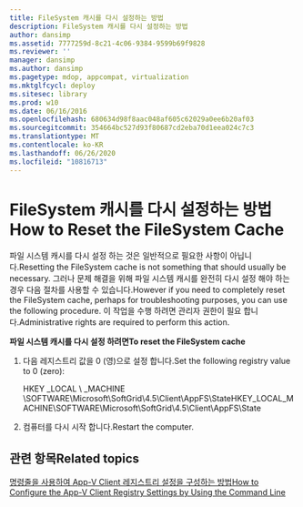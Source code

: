 ```yaml
---
title: FileSystem 캐시를 다시 설정하는 방법
description: FileSystem 캐시를 다시 설정하는 방법
author: dansimp
ms.assetid: 7777259d-8c21-4c06-9384-9599b69f9828
ms.reviewer: ''
manager: dansimp
ms.author: dansimp
ms.pagetype: mdop, appcompat, virtualization
ms.mktglfcycl: deploy
ms.sitesec: library
ms.prod: w10
ms.date: 06/16/2016
ms.openlocfilehash: 680634d98f8aac048af605c62029a0ee6b20af03
ms.sourcegitcommit: 354664bc527d93f80687cd2eba70d1eea024c7c3
ms.translationtype: MT
ms.contentlocale: ko-KR
ms.lasthandoff: 06/26/2020
ms.locfileid: "10816713"
---
```

# <span data-ttu-id="cc8a0-103">FileSystem 캐시를 다시 설정하는 방법</span><span class="sxs-lookup"><span data-stu-id="cc8a0-103">How to Reset the FileSystem Cache</span></span>


<span data-ttu-id="cc8a0-104">파일 시스템 캐시를 다시 설정 하는 것은 일반적으로 필요한 사항이 아닙니다.</span><span class="sxs-lookup"><span data-stu-id="cc8a0-104">Resetting the FileSystem cache is not something that should usually be necessary.</span></span> <span data-ttu-id="cc8a0-105">그러나 문제 해결을 위해 파일 시스템 캐시를 완전히 다시 설정 해야 하는 경우 다음 절차를 사용할 수 있습니다.</span><span class="sxs-lookup"><span data-stu-id="cc8a0-105">However if you need to completely reset the FileSystem cache, perhaps for troubleshooting purposes, you can use the following procedure.</span></span> <span data-ttu-id="cc8a0-106">이 작업을 수행 하려면 관리자 권한이 필요 합니다.</span><span class="sxs-lookup"><span data-stu-id="cc8a0-106">Administrative rights are required to perform this action.</span></span>

**<span data-ttu-id="cc8a0-107">파일 시스템 캐시를 다시 설정 하려면</span><span class="sxs-lookup"><span data-stu-id="cc8a0-107">To reset the FileSystem cache</span></span>**

1.  <span data-ttu-id="cc8a0-108">다음 레지스트리 값을 0 (영)으로 설정 합니다.</span><span class="sxs-lookup"><span data-stu-id="cc8a0-108">Set the following registry value to 0 (zero):</span></span>

    <span data-ttu-id="cc8a0-109">HKEY _LOCAL \ _MACHINE \\SOFTWARE\\Microsoft\\SoftGrid\\4.5\\Client\\AppFS\\State</span><span class="sxs-lookup"><span data-stu-id="cc8a0-109">HKEY\_LOCAL\_MACHINE\\SOFTWARE\\Microsoft\\SoftGrid\\4.5\\Client\\AppFS\\State</span></span>

2.  <span data-ttu-id="cc8a0-110">컴퓨터를 다시 시작 합니다.</span><span class="sxs-lookup"><span data-stu-id="cc8a0-110">Restart the computer.</span></span>

## <span data-ttu-id="cc8a0-111">관련 항목</span><span class="sxs-lookup"><span data-stu-id="cc8a0-111">Related topics</span></span>


[<span data-ttu-id="cc8a0-112">명령줄을 사용하여 App-V Client 레지스트리 설정을 구성하는 방법</span><span class="sxs-lookup"><span data-stu-id="cc8a0-112">How to Configure the App-V Client Registry Settings by Using the Command Line</span></span>](how-to-configure-the-app-v-client-registry-settings-by-using-the-command-line.md)

 

 





